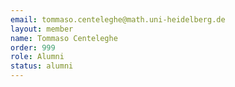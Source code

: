 ```yaml
---
email: tommaso.centeleghe@math.uni-heidelberg.de
layout: member
name: Tommaso Centeleghe
order: 999
role: Alumni
status: alumni
---
```



